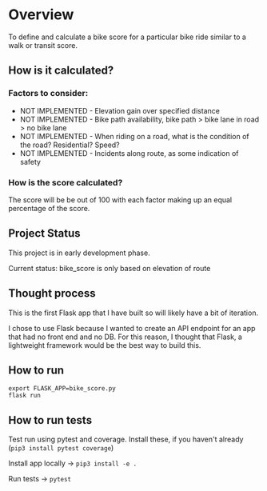 # Overview

To define and calculate a bike score for a particular bike ride similar to a walk or transit score. 

## How is it calculated?

### Factors to consider:

<ul>
  <li>NOT IMPLEMENTED - Elevation gain over specified distance</li>
  <li>NOT IMPLEMENTED - Bike path availability, bike path > bike lane in road > no bike lane</li>
  <li>NOT IMPLEMENTED - When riding on a road, what is the condition of the road? Residential? Speed?</li>
  <li>NOT IMPLEMENTED - Incidents along route, as some indication of safety</li>
</ul>

### How is the score calculated?

The score will be be out of 100 with each factor making up an equal percentage of the score. 

## Project Status

This project is in early development phase. 

Current status: bike_score is only based on elevation of route

## Thought process

This is the first Flask app that I have built so will likely have a bit of iteration.

I chose to use Flask because I wanted to create an API endpoint for an app that had no front end and no DB.  For this reason, I thought that Flask, a lightweight framework would be the best way to build this. 

## How to run
```
export FLASK_APP=bike_score.py
flask run
```

## How to run tests
Test run using pytest and coverage. Install these, if you haven't already (`pip3 install pytest coverage`)

Install app locally -> `pip3 install -e .`

Run tests -> `pytest`